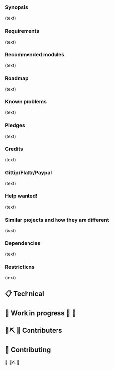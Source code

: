 <h3 id="project-description">Synopsis</h3>
(text)
<h3 id="project-requirements">Requirements</h3>
(text)
<h3 id="project-recommended">Recommended modules</h3>
(text)
<h3  id="project-roadmap">Roadmap</h3>
(text)
<h3 id="project-problems">Known problems</h3>
(text)
<h3 id="project-pledges">Pledges</h3>
(text)
<h3 id="project-maintainers">Credits</h3>
(text)
<h3 id="project-donations">Gittip/Flattr/Paypal</h3>
(text)
<h3 id="project-help">Help wanted!</h3>
(text)
<h3 id="project-related">Similar projects and how they are different</h3>
(text)
<h3 id="project-dependencies">Dependencies</h3>
(text)
<h3 id="project-restrictions">Restrictions</h3>
(text)



## 📋 Technical


## 🚧 Work in progress 👷‍ 🚧

## 🎉⛏ 🔧️  Contributers

## 📖 Contributing


👷‍ 🚧⛏ 🔧️
